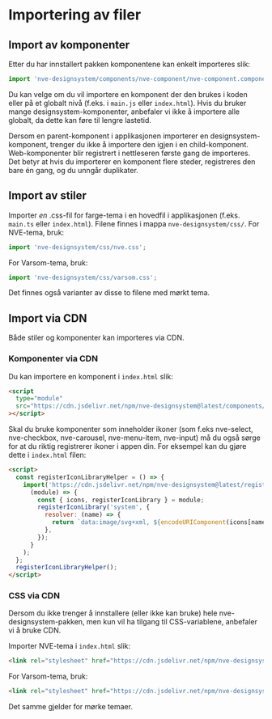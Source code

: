 <PageHeader title="For utviklere" imagePath="developer"  pageLevel=2></PageHeader>

# Importering av filer

## Import av komponenter

Etter du har innstallert pakken komponentene kan enkelt importeres slik:

```js
import 'nve-designsystem/components/nve-component/nve-component.component.js';
```

Du kan velge om du vil importere en komponent der den brukes i koden eller på et globalt nivå (f.eks. i `main.js` eller `index.html`).
Hvis du bruker mange designsystem-komponenter, anbefaler vi ikke å importere alle globalt, da dette kan føre til lengre lastetid.

Dersom en parent-komponent i applikasjonen importerer en designsystem-komponent, trenger du ikke å importere den igjen i en child-komponent.
Web-komponenter blir registrert i nettleseren første gang de importeres. Det betyr at hvis du importerer en komponent flere steder, registreres den bare én gang, og du unngår duplikater.

## Import av stiler

Importer <em>en</em> .css-fil for farge-tema i en hovedfil i applikasjonen (f.eks. `main.ts` eller `index.html`). Filene finnes i mappa `nve-designsystem/css/`.
For NVE-tema, bruk:

```js
import 'nve-designsystem/css/nve.css';
```

For Varsom-tema, bruk:

```js
import 'nve-designsystem/css/varsom.css';
```

Det finnes også varianter av disse to filene med mørkt tema.

## Import via CDN

Både stiler og komponenter kan importeres via CDN.

### Komponenter via CDN

Du kan importere en komponent i `index.html` slik:

```html
<script
  type="module"
  src="https://cdn.jsdelivr.net/npm/nve-designsystem@latest/components/nve-component/nve-component.component.js"
></script>
```

Skal du bruke komponenter som inneholder ikoner (som f.eks nve-select, nve-checkbox, nve-carousel, nve-menu-item, nve-input) må du også sørge for at du riktig registrerer ikoner i appen din. For eksempel kan du gjøre dette i `index.html` filen:

```html
<script>
  const registerIconLibraryHelper = () => {
    import('https://cdn.jsdelivr.net/npm/nve-designsystem@latest/registerIcons/systemLibraryCustomization.js').then(
      (module) => {
        const { icons, registerIconLibrary } = module;
        registerIconLibrary('system', {
          resolver: (name) => {
            return `data:image/svg+xml, ${encodeURIComponent(icons[name])}`;
          },
        });
      }
    );
  };
  registerIconLibraryHelper();
</script>
```

### CSS via CDN

Dersom du ikke trenger å innstallere (eller ikke kan bruke) hele nve-designsystem-pakken, men kun vil ha tilgang til CSS-variablene, anbefaler vi å bruke CDN.

Importer NVE-tema i `index.html` slik:

```html
<link rel="stylesheet" href="https://cdn.jsdelivr.net/npm/nve-designsystem@latest/css/nve.css" />
```

For Varsom-tema, bruk:

```html
<link rel="stylesheet" href="https://cdn.jsdelivr.net/npm/nve-designsystem@latest/css/varsom.css" />
```

Det samme gjelder for mørke temaer.
